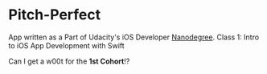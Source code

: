# Pitch-Perfect

App written as a Part of Udacity's iOS Developer [Nanodegree](https://www.udacity.com/nanodegree).
Class 1: Intro to iOS App Development with Swift

Can I get a w00t for  the **1st Cohort**!?
